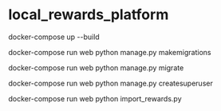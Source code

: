 # local_rewards_platform
docker-compose up --build 

docker-compose run web python manage.py makemigrations

docker-compose run web python manage.py migrate

docker-compose run web python manage.py createsuperuser

docker-compose run web python import_rewards.py